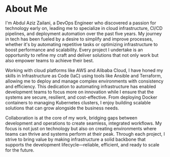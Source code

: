 # About Me

I'm Abdul Aziz Zailani, a DevOps Engineer who discovered a passion for technology early on, leading me to specialize in cloud infrastructure, CI/CD pipelines, and deployment automation over the past five years. My journey in tech has been fueled by a desire to simplify and improve processes, whether it's by automating repetitive tasks or optimizing infrastructure to boost performance and scalability. Every project I undertake is an opportunity to refine my craft and deliver solutions that not only work but also empower teams to achieve their best.

Working with cloud platforms like AWS and Alibaba Cloud, I have honed my skills in Infrastructure as Code (IaC) using tools like Ansible and Terraform, allowing me to deploy and manage complex environments with consistency and efficiency. This dedication to automating infrastructure has enabled development teams to focus more on innovation while I ensure that the systems are secure, resilient, and cost-effective. From deploying Docker containers to managing Kubernetes clusters, I enjoy building scalable solutions that can grow alongside the business needs.

Collaboration is at the core of my work, bridging gaps between development and operations to create seamless, integrated workflows. My focus is not just on technology but also on creating environments where teams can thrive and systems perform at their peak. Through each project, I strive to bring value by making infrastructure a solid backbone that supports the development lifecycle—reliable, efficient, and ready to scale for the future.
